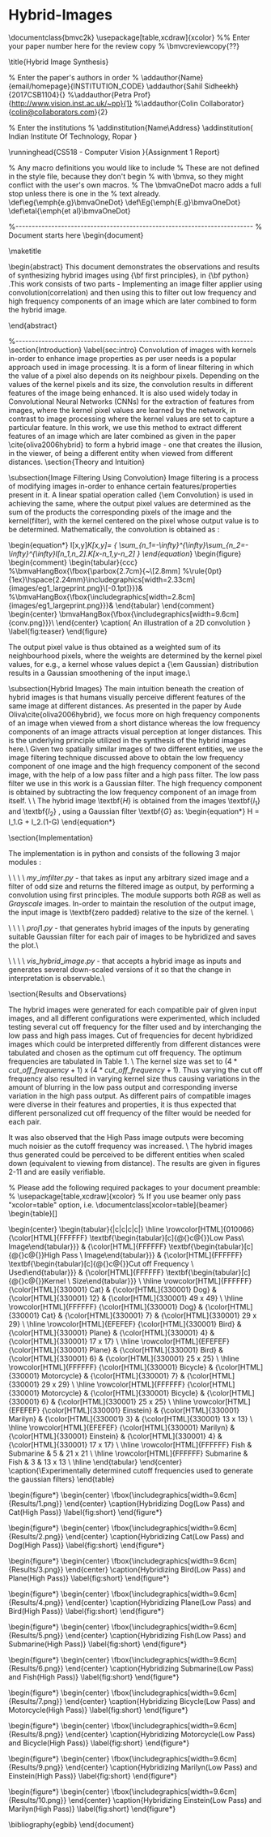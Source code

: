 # Hybrid-Images

\documentclass{bmvc2k}
 \usepackage[table,xcdraw]{xcolor}
%% Enter your paper number here for the review copy
% \bmvcreviewcopy{??}

\title{Hybrid Image Synthesis}

% Enter the paper's authors in order
% \addauthor{Name}{email/homepage}{INSTITUTION_CODE}
\addauthor{Sahil Sidheekh}{2017CSB1104}{}
%\addauthor{Petra Prof}{http://www.vision.inst.ac.uk/~pp}{1}
%\addauthor{Colin Collaborator}{colin@collaborators.com}{2}

% Enter the institutions
% \addinstitution{Name\\Address}
\addinstitution{
 Indian Institute Of Technology, Ropar
}



\runninghead{CS518 - Computer Vision }{Assignment 1 Report}

% Any macro definitions you would like to include
% These are not defined in the style file, because they don't begin
% with \bmva, so they might conflict with the user's own macros.
% The \bmvaOneDot macro adds a full stop unless there is one in the
% text already.
\def\eg{\emph{e.g}\bmvaOneDot}
\def\Eg{\emph{E.g}\bmvaOneDot}
\def\etal{\emph{et al}\bmvaOneDot}

%------------------------------------------------------------------------- 
% Document starts here
\begin{document}

\maketitle

\begin{abstract}
This document demonstrates the observations and results of synthesizing hybrid images using {\bf first principles}, in {\bf python} .This work consists of two parts - Implementing an image filter applier using convolution(correlation) and then using this to filter out low frequency and high frequency components of an image which are later combined to form the hybrid image.

\end{abstract}

%------------------------------------------------------------------------- 
\section{Introduction}
\label{sec:intro}
Convolution of images with kernels in-order to enhance image properties as per user needs is a popular approach used in image processing. It is a form of linear filtering in which the value of a pixel also depends on its neighbour pixels. Depending on the values of the kernel pixels and its size, the convolution results in different features of the image being enhanced. It is also used widely today in Convolutional Neural Networks (CNNs) for the extraction of features from images, where the kernel pixel values are learned by the network, in contrast to image processing where the kernel values are set to capture a particular feature.
In this work, we use this method to extract different features of an image which are later combined as given in the paper \cite{oliva2006hybrid} to form a hybrid image - one that creates the illusion, in the viewer, of being a different entity when viewed from different distances. 
\section{Theory and Intuition}

\subsection{Image Filtering Using Convolution}
Image filtering is a process of modifying images in-order to enhance certain features/properties present in it. A linear spatial operation called {\em Convolution} is used in achieving the same, where the output pixel values are determined as the sum of the products the corresponding pixels of the image and the kernel(filter), with the kernel centered on the pixel whose output value is to be determined. Mathematically, the convolution is obtained as : 


\begin{equation*}
I[x,y]*K[x,y]=
{
\sum_{n_1=-\infty}^{\infty}\sum_{n_2=-\infty}^{\infty}I[n_1,n_2].K[x-n_1,y-n_2]
}
\end{equation*}
\begin{figure}
\begin{comment}
\begin{tabular}{ccc}
%\bmvaHangBox{\fbox{\parbox{2.7cm}{~\\[2.8mm]
%\rule{0pt}{1ex}\hspace{2.24mm}\includegraphics[width=2.33cm]{images/eg1_largeprint.png}\\[-0.1pt]}}}&
%\bmvaHangBox{\fbox{\includegraphics[width=2.8cm]{images/eg1_largeprint.png}}}&
\end{tabular}
\end{comment}
\begin{center}
\bmvaHangBox{\fbox{\includegraphics[width=9.6cm]{conv.png}}}\\ 
\end{center}
\caption{ An illustration of a 2D convolution }
\label{fig:teaser}
\end{figure}

The output pixel value is thus obtained as a weighted sum of its neighbourhood pixels, where the weights are determined by the kernel pixel values, for e.g., a kernel whose values depict a {\em Gaussian} distribution results in a Gaussian smoothening of the input image.\\

\subsection{Hybrid Images}
The main intuition beneath the creation of hybrid images is that humans visually perceive different features of the same image at different distances. As presented in the paper by Aude Oliva\cite{oliva2006hybrid},
we focus more on high frequency components of an image when viewed from a short distance whereas the low frequency components of an image attracts visual perception at longer distances. This is the underlying principle utilized in the synthesis of the hybrid images here.\\
Given two spatially similar images of two different entities, we use the image filtering technique discussed above to obtain the low frequency component of one image and the high frequency component of the second image, with the help of a low pass filter and a high pass filter. The low pass filter we use in this work is a Gaussian filter. The high frequency component is obtained by subtracting the low frequency component of an image from itself. \\ \\
The hybrid image \textbf{${H}$} is obtained from the images \textbf{${I_1}$} and \textbf{${I_2}$} , using a Gaussian filter \textbf{${G}$} as:
\begin{equation*}
H = I_1.G + I_2.(1-G)
\end{equation*}

\section{Implementation}

The implementation is in python and consists of the following 3 major modules : 


\ \ \ \ ${my\_imfilter.py}$ - that takes as input any arbitrary sized image and a filter of odd size and returns the filtered image as output, by performing a convolution using first principles. The module supports both ${RGB}$ as well as ${Grayscale}$ images. In-order to maintain the resolution of the output image, the input image is \textbf{zero padded} relative to the size of the kernel. \\ 

\ \ \ \ ${proj1.py}$ - that generates hybrid images of the inputs by generating suitable Gaussian filter for each pair of images to be hybridized and saves the plot.\\ 

\ \ \ \ ${vis\_hybrid\_image.py}$ -  that accepts a hybrid image as inputs and generates several down-scaled versions of it so that the change in interpretation is observable.\\ 

\section{Results and Observations}

The hybrid images were generated for each compatible pair of given input images, and all different configurations were experimented, which included testing several cut off frequency for the filter used and by interchanging the low pass and high pass images. Cut of frequencies for decent hybridized images which could be interpreted differently from different distances were tabulated and chosen as the optimum cut off frequency. The optimum frequencies are tabulated in Table 1. 
\\
The kernel size was set to ${(4*cut\_off\_frequency + 1)}$ x ${(4*cut\_off\_frequency + 1)}$. 
Thus varying the cut off frequency also resulted in varying kernel size thus causing variations in the amount of blurring in the low pass output and corresponding inverse variation in the high pass output. 
As different pairs of compatible images were diverse in their features and properties, it is thus expected that different personalized cut off frequency of the filter would be needed for each pair.

It was also observed that the High Pass image outputs were becoming much noisier as the cutoff frequency was increased.
\\
The hybrid images thus generated could be perceived to be different entities when scaled down (equivalent to viewing from distance). The results are given in figures 2-11 and are easily verifiable.

% Please add the following required packages to your document preamble:
% \usepackage[table,xcdraw]{xcolor}
% If you use beamer only pass "xcolor=table" option, i.e. \documentclass[xcolor=table]{beamer}
\begin{table}[]

\begin{center}
\begin{tabular}{|c|c|c|c|}
\hline
\rowcolor[HTML]{010066} 
{\color[HTML]{FFFFFF} \textbf{\begin{tabular}[c]{@{}c@{}}Low Pass\\ Image\end{tabular}}} & {\color[HTML]{FFFFFF} \textbf{\begin{tabular}[c]{@{}c@{}}High Pass \\ Image\end{tabular}}} & {\color[HTML]{FFFFFF} \textbf{\begin{tabular}[c]{@{}c@{}}Cut off Frequency \\ Used\end{tabular}}} & {\color[HTML]{FFFFFF} \textbf{\begin{tabular}[c]{@{}c@{}}Kernel \\ Size\end{tabular}}} \\ \hline
\rowcolor[HTML]{FFFFFF} 
{\color[HTML]{330001} Cat}                                                               & {\color[HTML]{330001} Dog}                                                                 & {\color[HTML]{330001} 12}                                                                         & {\color[HTML]{330001} 49 x 49}                                                         \\ \hline
\rowcolor[HTML]{FFFFFF} 
{\color[HTML]{330001} Dog}                                                               & {\color[HTML]{330001} Cat}                                                                 & {\color[HTML]{330001} 7}                                                                          & {\color[HTML]{330001} 29 x 29}                                                         \\ \hline
\rowcolor[HTML]{EFEFEF} 
{\color[HTML]{330001} Bird}                                                              & {\color[HTML]{330001} Plane}                                                               & {\color[HTML]{330001} 4}                                                                          & {\color[HTML]{330001} 17 x 17}                                                                \\ \hline
\rowcolor[HTML]{EFEFEF} 
{\color[HTML]{330001} Plane}                                                             & {\color[HTML]{330001} Bird}                                                                & {\color[HTML]{330001} 6}                                                                          & {\color[HTML]{330001} 25 x 25}                                                         \\ \hline
\rowcolor[HTML]{FFFFFF} 
{\color[HTML]{330001} Bicycle}                                                           & {\color[HTML]{330001} Motorcycle}                                                          & {\color[HTML]{330001} 7}                                                                          & {\color[HTML]{330001} 29 x 29}                                                         \\ \hline
\rowcolor[HTML]{FFFFFF} 
{\color[HTML]{330001} Motorcycle}                                                        & {\color[HTML]{330001} Bicycle}                                                             & {\color[HTML]{330001} 6}                                                                           & {\color[HTML]{330001} 25 x 25}                                                         \\ \hline
\rowcolor[HTML]{EFEFEF} 
{\color[HTML]{330001} Einstein}                                                          & {\color[HTML]{330001} Marilyn}                                                             & {\color[HTML]{330001} 3}                                                                          & {\color[HTML]{330001} 13 x 13}                                                         \\ \hline
\rowcolor[HTML]{EFEFEF} 
{\color[HTML]{330001} Marilyn}                                                           & {\color[HTML]{330001} Einstein}                                                            & {\color[HTML]{330001} 4}                                                                          & {\color[HTML]{330001} 17 x 17}                                                         \\ \hline
\rowcolor[HTML]{FFFFFF} 
Fish                                                                                     & Submarine                                                                                  & 5                                                                                                 & 21 x 21                                                                                \\ \hline
\rowcolor[HTML]{FFFFFF} 
Submarine                                                                                & Fish                                                                                       & 3                                                                                                 & 13 x 13                                                                                \\ \hline
\end{tabular}
\end{center}
\caption{\\Experimentally determined cutoff frequencies used to generate the gaussian filters}
\end{table}

\begin{figure*}
\begin{center}
\fbox{\includegraphics[width=9.6cm]{Results/1.png}}
\end{center}
   \caption{Hybridizing Dog(Low Pass) and Cat(High Pass)}
\label{fig:short}
\end{figure*}


\begin{figure*}
\begin{center}
\fbox{\includegraphics[width=9.6cm]{Results/2.png}}
\end{center}
   \caption{Hybridizing Cat(Low Pass) and Dog(High Pass)}
\label{fig:short}
\end{figure*}

\begin{figure*}
\begin{center}
\fbox{\includegraphics[width=9.6cm]{Results/3.png}}
\end{center}
   \caption{Hybridizing Bird(Low Pass) and Plane(High Pass)}
\label{fig:short}
\end{figure*}

\begin{figure*}
\begin{center}
\fbox{\includegraphics[width=9.6cm]{Results/4.png}}
\end{center}
   \caption{Hybridizing Plane(Low Pass) and Bird(High Pass)}
\label{fig:short}
\end{figure*}

\begin{figure*}
\begin{center}
\fbox{\includegraphics[width=9.6cm]{Results/5.png}}
\end{center}
   \caption{Hybridizing Fish(Low Pass) and Submarine(High Pass)}
\label{fig:short}
\end{figure*}

\begin{figure*}
\begin{center}
\fbox{\includegraphics[width=9.6cm]{Results/6.png}}
\end{center}
   \caption{Hybridizing Submarine(Low Pass) and Fish(High Pass)}
\label{fig:short}
\end{figure*}

\begin{figure*}
\begin{center}
\fbox{\includegraphics[width=9.6cm]{Results/7.png}}
\end{center}
   \caption{Hybridizing Bicycle(Low Pass) and Motorcycle(High Pass)}
\label{fig:short}
\end{figure*}

\begin{figure*}
\begin{center}
\fbox{\includegraphics[width=9.6cm]{Results/8.png}}
\end{center}
   \caption{Hybridizing Motorcycle(Low Pass) and Bicycle(High Pass)}
\label{fig:short}
\end{figure*}

\begin{figure*}
\begin{center}
\fbox{\includegraphics[width=9.6cm]{Results/9.png}}
\end{center}
   \caption{Hybridizing Marilyn(Low Pass) and Einstein(High Pass)}
\label{fig:short}
\end{figure*}

\begin{figure*}
\begin{center}
\fbox{\includegraphics[width=9.6cm]{Results/10.png}}
\end{center}
   \caption{Hybridizing Einstein(Low Pass) and Marilyn(High Pass)}
\label{fig:short}
\end{figure*}





\bibliography{egbib}
\end{document}
